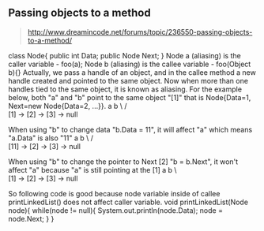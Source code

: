 ## Passing objects to a method

> http://www.dreamincode.net/forums/topic/236550-passing-objects-to-a-method/

  class Node{
    public int Data;
    public Node Next;
  }
  Node a (aliasing) is the caller variable - foo(a);
  Node b (aliasing) is the callee variable - foo(Object b){}
  Actually, we pass a handle of an object, and in the callee method a new handle created and pointed to the same object.
  Now when more than one handles tied to the same object, it is known as aliasing. For the example below, both "a" and "b" 
  point to the same object "[1]" that is Node{Data=1, Next=new Node{Data=2, ...}}.
    a   b
     \ /    
     [1] -> [2] -> [3] -> null

  When using "b" to change data "b.Data = 11", it will affect "a" which means "a.Data" is also "11"
    a   b
     \ /    
     [11] -> [2] -> [3] -> null

  When using "b" to change the pointer to Next [2] "b = b.Next", 
  it won't affect "a" because "a" is still pointing at the [1]
    a      b
     \      \
     [1] -> [2] -> [3] -> null

  So following code is good because node variable inside of callee printLinkedList() does not affect caller variable.
    void printLinkedList(Node node){
        while(node != null){
            System.out.println(node.Data);
            node = node.Next;
        }
    }

